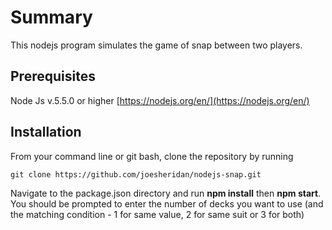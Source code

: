 # Summary

This nodejs program simulates the game of snap between two players.

## Prerequisites 

Node Js v.5.5.0 or higher [https://nodejs.org/en/](https://nodejs.org/en/)


## Installation

From your command line or git bash, clone the repository by running 

```git clone https://github.com/joesheridan/nodejs-snap.git```

Navigate to the package.json directory and run **npm install** then **npm start**.
You should be prompted to enter the number of decks you want to use (and the matching 
condition - 1 for same value, 2 for same suit or 3 for both)
